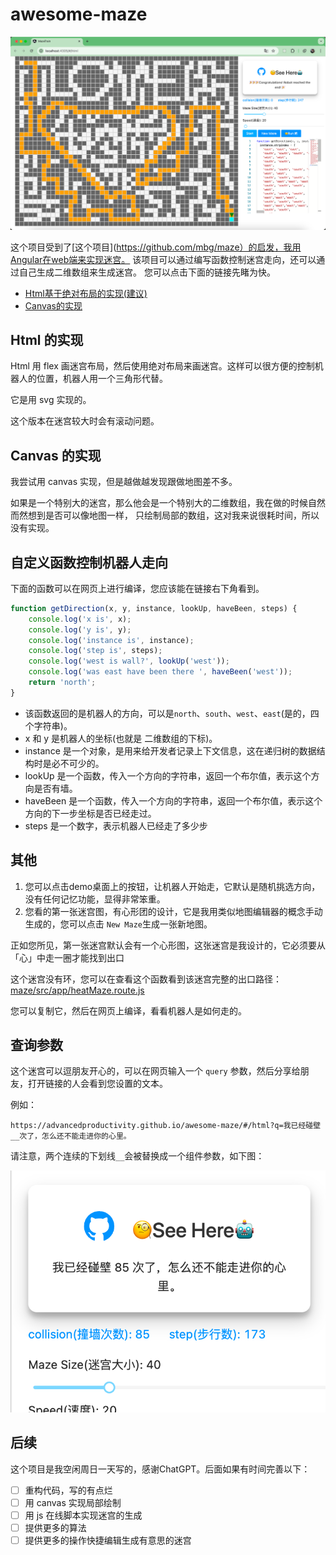 # awesome-maze

<img src="images/img.png">

这个项目受到了[这个项目](https://github.com/mbg/maze）的启发，我用Angular在web端来实现迷宫。
该项目可以通过编写函数控制迷宫走向，还可以通过自己生成二维数组来生成迷宫。
您可以点击下面的链接先睹为快。

- [Html基于绝对布局的实现(建议)](https://advancedproductivity.github.io/awesome-maze/#/html)
- [Canvas的实现](https://advancedproductivity.github.io/awesome-maze/#/canvas)

## Html 的实现
 Html 用 flex 画迷宫布局，然后使用绝对布局来画迷宫。这样可以很方便的控制机器人的位置，机器人用一个三角形代替。
 
它是用 svg 实现的。

这个版本在迷宫较大时会有滚动问题。

## Canvas 的实现

我尝试用 canvas 实现，但是越做越发现跟做地图差不多。

如果是一个特别大的迷宫，那么他会是一个特别大的二维数组，我在做的时候自然而然想到是否可以像地图一样，
只绘制局部的数组，这对我来说很耗时间，所以没有实现。

## 自定义函数控制机器人走向

下面的函数可以在网页上进行编译，您应该能在链接右下角看到。

```js
function getDirection(x, y, instance, lookUp, haveBeen, steps) {
    console.log('x is', x);
    console.log('y is', y);
    console.log('instance is', instance);
    console.log('step is', steps);
    console.log('west is wall?', lookUp('west'));
    console.log('was east have been there ', haveBeen('west'));
    return 'north';
}
```

- 该函数返回的是机器人的方向，可以是`north`、`south`、`west`、`east`(是的，四个字符串)。
- x 和 y 是机器人的坐标(也就是 二维数组的下标)。
- instance 是一个对象，是用来给开发者记录上下文信息，这在递归树的数据结构时是必不可少的。
- lookUp 是一个函数，传入一个方向的字符串，返回一个布尔值，表示这个方向是否有墙。
- haveBeen 是一个函数，传入一个方向的字符串，返回一个布尔值，表示这个方向的下一步坐标是否已经走过。
- steps 是一个数字，表示机器人已经走了多少步

## 其他
1. 您可以点击demo桌面上的按钮，让机器人开始走，它默认是随机挑选方向，没有任何记忆功能，显得非常笨重。
2. 您看的第一张迷宫图，有心形团的设计，它是我用类似地图编辑器的概念手动生成的，您可以点击 `New Maze`生成一张新地图。


正如您所见，第一张迷宫默认会有一个心形图，这张迷宫是我设计的，它必须要从「心」中走一圈才能找到出口

这个迷宫没有环，您可以在查看这个函数看到该迷宫完整的出口路径：[maze/src/app/heatMaze.route.js](https://github.com/AdvancedProductivity/maze-training-ground/blob/d4684524ca0cf4a7d16f9d5d703f96d33b09457a/maze/src/app/heatMaze.route.js)

您可以复制它，然后在网页上编译，看看机器人是如何走的。

## 查询参数

这个迷宫可以逗朋友开心的，可以在网页输入一个 `query` 参数，然后分享给朋友，打开链接的人会看到您设置的文本。

例如：
```shell
https://advancedproductivity.github.io/awesome-maze/#/html?q=我已经碰壁__次了，怎么还不能走进你的心里。
```

请注意，两个连续的下划线`__`会被替换成一个组件参数，如下图：


<img src="images/img_1.png">


## 后续

这个项目是我空闲周日一天写的，感谢ChatGPT。后面如果有时间完善以下：

- [ ] 重构代码，写的有点烂
- [ ] 用 canvas 实现局部绘制
- [ ] 用 js 在线脚本实现迷宫的生成
- [ ] 提供更多的算法
- [ ] 提供更多的操作快捷编辑生成有意思的迷宫
